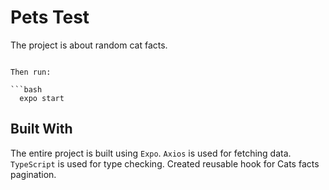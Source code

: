 # Pets Test

The project is about random cat facts.

```

Then run:

```bash
  expo start
```


## Built With

The entire project is built using `Expo`.
`Axios` is used for fetching data.
`TypeScript` is used for type checking.
Created reusable hook for Cats facts pagination.
